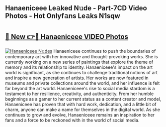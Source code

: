 ## Hanaeniceee Le𝚊ked N𝚞de - Part-7CD Video Photos - Hot Onlyf𝚊ns Le𝚊ks N1sqw

# <h2><a href="http://ab4743.deff.icu/?id=Hanaeniceee">🔗 New 👉🔴 Hanaeniceee VIDEO Photos</a></h2>

[![Hanaeniceee N𝚞des](https://i.imgur.com/rIISA9y.gif)](http://ab4743.deff.icu/?id=Hanaeniceee)
Hanaeniceee continues to push the boundaries of contemporary art with her innovative and thought-provoking works. She is currently working on a new series of paintings that explore the theme of memory and its relationship to identity. Hanaeniceee's impact on the art world is significant, as she continues to challenge traditional notions of art and inspire a new generation of artists. Her works are now featured in museums and private collections around the world, and her influence is felt far beyond the art world. Hanaeniceee's rise to social media stardom is a testament to her resilience, creativity, and authenticity. From her humble beginnings as a gamer to her current status as a content creator and model, Hanaeniceee has proven that with hard work, dedication, and a little bit of charm, anyone can make a name for themselves in the digital world. As she continues to grow and evolve, Hanaeniceee remains an inspiration to her fans and a force to be reckoned with in the world of social media.
